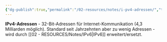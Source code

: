 ```yaml
---
{"dg-publish":true,"permalink":"/02-resources/notes/i-pv4-adressen/","tags":["informatik/netzwerk/adressierung/internet","protokoll/version4","informatik/netzwerk/ip/ipv4"],"noteIcon":"","updated":"2025-09-10T16:35:21.380+02:00"}
---
```



**IPv4-Adressen** - 32-Bit-Adressen für Internet-Kommunikation (4,3 Milliarden möglich).
Standard seit Jahrzehnten aber zu wenig Adressen - wird durch [[02 - RESOURCES/Notes/IPv6\|IPv6]] erweitert/ersetzt.